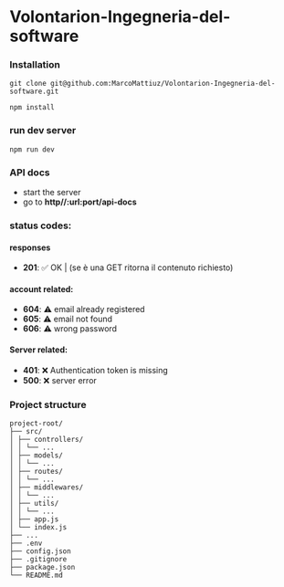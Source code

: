 # Volontarion-Ingegneria-del-software

### Installation

```
git clone git@github.com:MarcoMattiuz/Volontarion-Ingegneria-del-software.git
```

```
npm install
```

### run dev server

```
npm run dev
```

### API docs

- start the server
- go to **http//:url:port/api-docs**

### status codes:

#### responses

- **201**: ✅ OK | (se è una GET ritorna il contenuto richiesto)

#### account related:

- **604**: ⚠️ email already registered
- **605**: ⚠️ email not found
- **606**: ⚠️ wrong password

#### Server related:

- **401**: ❌ Authentication token is missing
- **500**: ❌ server error

### Project structure

```
project-root/
├── src/
│ ├── controllers/
│ │ └── ...
│ ├── models/
│ │ └── ...
│ ├── routes/
│ │ └── ...
│ ├── middlewares/
│ │ └── ...
│ ├── utils/
│ │ └── ...
│ ├── app.js
│ └── index.js
├── ...
├── .env
├── config.json
├── .gitignore
├── package.json
└── README.md
```
